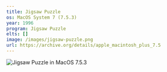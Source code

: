 ```yaml
---
title: Jigsaw Puzzle
os: MacOS System 7 (7.5.3)
year: 1996
program: Jigsaw Puzzle
elts: []
image: /images/jigsaw-puzzle.png
url: https://archive.org/details/apple_macintosh_plus_7.5
---
```


![Jigsaw Puzzle in MacOS 7.5.3](/images/jigsaw-puzzle.png)
